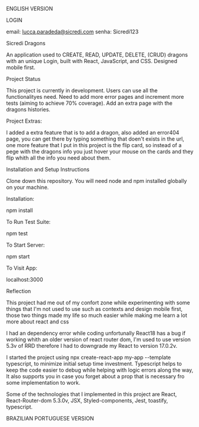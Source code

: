 ENGLISH VERSION


LOGIN

email: lucca.paradeda@sicredi.com
senha: Sicredi123

Sicredi Dragons

An application used to CREATE, READ, UPDATE, DELETE, (CRUD) dragons with an unique Login, built with React, JavaScript, and CSS. Designed mobile first.

Project Status

This project is currently in development. Users can use all the functionalityes need. Need to add more error pages and increment more tests (aiming to achieve 70% coverage). Add an extra page with the dragons histories.

Project Extras: 

I added a extra feature that is to add a dragon, also added an error404 page, you can get there by typing something that doen't exists in the url, one more feature that I put in this project is the flip card, so instead of a pege with the dragons info you just hover your mouse on the cards and they flip whith all the info you need about them.

Installation and Setup Instructions

Clone down this repository. You will need node and npm installed globally on your machine.

Installation:

npm install

To Run Test Suite:

npm test

To Start Server:

npm start

To Visit App:

localhost:3000

Reflection

This project had me out of my confort zone while experimenting with some things that I'm not used to use such as contexts and design mobile first, those two things made my life so much easier while making me learn a lot more about react and css 

I had an dependency error while coding unfortunally React18 has a bug if working whith an older version of react router dom, I'm used to use version 5.3v of RRD therefore I had to downgrade my React to version 17.0.2v.

I started the project using npx create-react-app my-app --template typescript, to minimize initial setup time investment. Typescript helps to keep the code easier to debug while helping with logic errors along the way, It also supports you in case you forget about a prop that is necessary fro some implementation to work.

Some of the technologies that I implemented in this project are React, React-Router-dom 5.3.0v, JSX, Styled-components, Jest, toastify, typescript.



BRAZILIAN PORTUGUESE VERSION